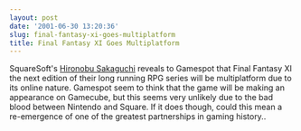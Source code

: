 ```yaml
---
layout: post
date: '2001-06-30 13:20:36'
slug: final-fantasy-xi-goes-multiplatform
title: Final Fantasy XI Goes Multiplatform
---
```


SquareSoft's [Hironobu Sakaguchi](http://gamespot.com/gamespot/stories/news/0,10870,2781619,00.html) reveals to Gamespot that Final Fantasy XI the next edition of their long running RPG series will be multiplatform due to its online nature. Gamespot seem to think that the game will be making an appearance on Gamecube, but this seems very unlikely due to the bad blood between Nintendo and Square. If it does though, could this mean a re-emergence of one of the greatest partnerships in gaming history..